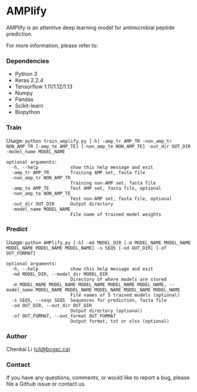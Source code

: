# AMPlify

AMPlify is an attentive deep learning model for antimicrobial peptide prediction.

For more information, please refer to:

### Dependencies
* Python 3
* Keras 2.2.4
* Tensorflow 1.11/1.12/1.13
* Numpy
* Pandas
* Scikit-learn
* Biopython

### Train
Usage: `python train_amplify.py [-h] -amp_tr AMP_TR -non_amp_tr NON_AMP_TR [-amp_te AMP_TE] [-non_amp_te NON_AMP_TE] -out_dir OUT_DIR -model_name MODEL_NAME`
```
optional arguments:
  -h, --help            show this help message and exit
  -amp_tr AMP_TR        Training AMP set, fasta file
  -non_amp_tr NON_AMP_TR
                        Training non-AMP set, fasta file
  -amp_te AMP_TE        Test AMP set, fasta file, optional
  -non_amp_te NON_AMP_TE
                        Test non-AMP set, fasta file, optional
  -out_dir OUT_DIR      Output directory
  -model_name MODEL_NAME
                        File name of trained model weights
```

### Predict
Usage: `python AMPlify.py [-h] -md MODEL_DIR [-m MODEL_NAME MODEL_NAME MODEL_NAME MODEL_NAME MODEL_NAME] -s SEQS [-od OUT_DIR] [-of OUT_FORMAT]`
```
optional arguments:
  -h, --help            show this help message and exit
  -md MODEL_DIR, --model_dir MODEL_DIR
                        Directory of where models are stored
  -m MODEL_NAME MODEL_NAME MODEL_NAME MODEL_NAME MODEL_NAME, --model_name MODEL_NAME MODEL_NAME MODEL_NAME MODEL_NAME MODEL_NAME
                        File names of 5 trained models (optional)
  -s SEQS, --seqs SEQS  Sequences for prediction, fasta file
  -od OUT_DIR, --out_dir OUT_DIR
                        Output directory (optional)
  -of OUT_FORMAT, --out_format OUT_FORMAT
                        Output format, txt or xlsx (optional)
```

### Author

Chenkai Li (cli@bcgsc.ca)

### Contact

If you have any questions, comments, or would like to report a bug, please file a Github issue or contact us.
